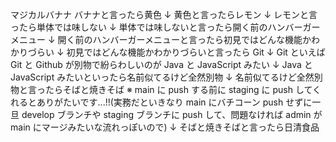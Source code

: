 マジカルバナナ
バナナと言ったら黄色
↓
黄色と言ったらレモン
↓
レモンと言ったら単体では味しない
↓
単体では味しないと言ったら開く前のハンバーガーメニュー
↓
開く前のハンバーガーメニューと言ったら初見ではどんな機能かわかりづらい
↓
初見ではどんな機能かわかりづらいと言ったら Git
↓
Git といえば Git と Github が別物で紛らわしいのが Java と JavaScript みたい
↓
Java と JavaScript みたいといったら名前似てるけど全然別物
↓
名前似てるけど全然別物と言ったらそばと焼きそば
※ main に push する前に staging に push してくれるとありがたいです...!!(実務だといきなり main にバチコーン push せずに一旦 develop ブランチや staging ブランチに push して、問題なければ admin が main にマージみたいな流れっぽいので)
↓
そばと焼きそばと言ったら日清食品

